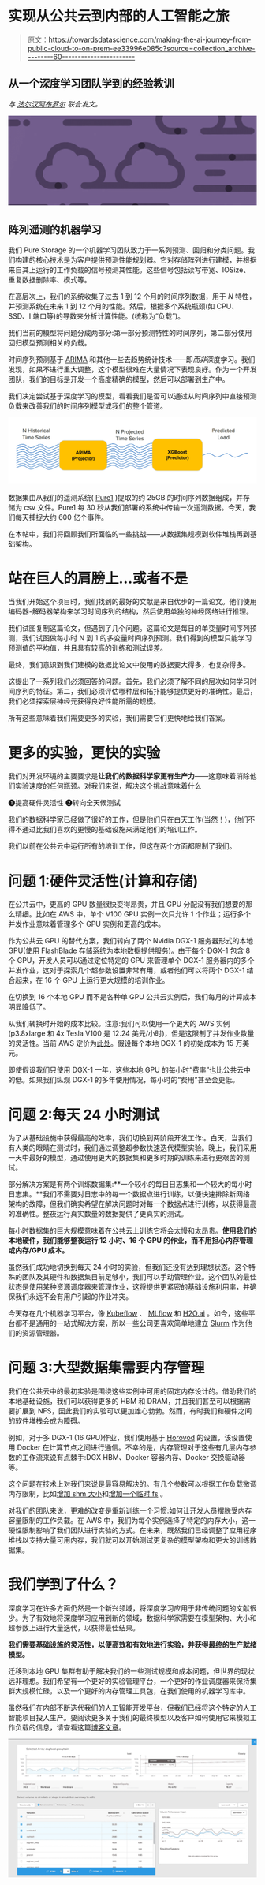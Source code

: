 # 实现从公共云到内部的人工智能之旅

> 原文：<https://towardsdatascience.com/making-the-ai-journey-from-public-cloud-to-on-prem-ee33996e085c?source=collection_archive---------60----------------------->

## 从一个深度学习团队学到的经验教训

*与* [*法尔汉阿布罗尔*](https://medium.com/u/3558811b6b16?source=post_page-----ee33996e085c--------------------------------) *联合发文。*

![](img/12139569dd4f3ab0aad48bf9122d4267.png)

## 阵列遥测的机器学习

我们 Pure Storage 的一个机器学习团队致力于一系列预测、回归和分类问题。我们构建的核心技术是为客户提供预测性能规划器。它对存储阵列进行建模，并根据来自其上运行的工作负载的信号预测其性能。这些信号包括读写带宽、IOSize、重复数据删除率、模式等。

在高层次上，我们的系统收集了过去 1 到 12 个月的时间序列数据，用于 *N* 特性，并预测系统在未来 1 到 12 个月的性能。然后，根据多个系统瓶颈(如 CPU、SSD、I 端口等)的导数来分析计算性能。(统称为“负载”)。

我们当前的模型将问题分成两部分:第一部分预测特性的时间序列，第二部分使用回归模型预测相关的负载。

时间序列预测基于 [ARIMA](https://www.machinelearningplus.com/time-series/arima-model-time-series-forecasting-python/) 和其他一些去趋势统计技术——即*而非*深度学习。我们发现，如果不进行重大调整，这个模型很难在大量情况下表现良好。作为一个开发团队，我们的目标是开发一个高度精确的模型，然后可以部署到生产中。

我们决定尝试基于深度学习的模型，看看我们是否可以通过从时间序列中直接预测负载来改善我们的时间序列模型或我们的整个管道。

![](img/af1d85513702da69671acf64c91d619b.png)

数据集由从我们的遥测系统( [Pure1](https://www.purestorage.com/products/pure-1.html) )提取的约 25GB 的时间序列数据组成，并存储为 csv 文件。Pure1 每 30 秒从我们部署的系统中传输一次遥测数据。今天，我们每天捕捉大约 600 亿个事件。

在本帖中，我们将回顾我们所面临的一些挑战——从数据集规模到软件堆栈再到基础架构。

# 站在巨人的肩膀上…或者不是

当我们开始这个项目时，我们找到的最好的文献是来自优步的一篇论文。他们使用编码器-解码器架构来学习时间序列的结构，然后使用单独的神经网络进行推理。

我们试图复制这篇论文，但遇到了几个问题。这篇论文是每日的单变量时间序列预测，我们试图做每小时 N 到 1 的多变量时间序列预测。我们得到的模型只能学习预测值的平均值，并且具有较高的训练和测试误差。

最终，我们意识到我们建模的数据比论文中使用的数据要大得多，也复杂得多。

这提出了一系列我们必须回答的问题。首先，我们必须了解不同的层次如何学习时间序列的特征。第二，我们必须评估哪种层和拓扑能够提供更好的准确性。最后，我们必须探索层神经元获得良好性能所需的规模。

所有这些意味着我们需要更多的实验，我们需要它们更快地给我们答案。

# 更多的实验，更快的实验

我们对开发环境的主要要求是**让我们的数据科学家更有生产力**——这意味着消除他们实验速度的任何瓶颈。对我们来说，解决这个挑战意味着什么

➊提高硬件灵活性
➋转向全天候测试

我们的数据科学家已经做了很好的工作，但是他们只在白天工作(当然！)，他们不得不通过比我们喜欢的更慢的基础设施来满足他们的培训工作。

我们以前在公共云中运行所有的培训工作，但这在两个方面都限制了我们。

# 问题 1:硬件灵活性(计算和存储)

在公共云中，更高的 GPU 数量很快变得昂贵，并且 GPU 分配没有我们想要的那么精细。比如在 AWS 中，单个 V100 GPU 实例一次只允许 1 个作业；运行多个并发作业意味着管理多个 GPU 实例和更高的成本。

作为公共云 GPU 的替代方案，我们转向了两个 Nvidia DGX-1 服务器形式的本地 GPU(使用 FlashBlade 存储系统为本地数据提供服务)。由于每个 DGX-1 包含 8 个 GPU，开发人员可以通过定位特定的 GPU 来管理单个 DGX-1 服务器内的多个并发作业，这对于探索几个超参数设置非常有用，或者他们可以将两个 DGX-1 结合起来，在 16 个 GPU 上运行更大规模的培训作业。

在切换到 16 个本地 GPU 而不是各种单 GPU 公共云实例后，我们每月的计算成本明显降低了。

从我们转换时开始的成本比较。注意:我们可以使用一个更大的 AWS 实例(p3.8xlarge 和 4x Tesla V100 是 12.24 美元/小时)，但是这限制了并发作业数量的灵活性。当前 AWS 定价为[此处](https://aws.amazon.com/ec2/instance-types/p3/)。假设每个本地 DGX-1 的初始成本为 15 万美元。

即使假设我们只使用 DGX-1 一年，这些本地 GPU 的每小时“费率”也比公共云中的低。如果我们纵观 DGX-1 的多年使用情况，每小时的“费用”甚至会更低。

# 问题 2:每天 24 小时测试

为了从基础设施中获得最高的效率，我们切换到两阶段开发工作:。白天，当我们有人类的眼睛在测试时，我们通过调整超参数快速迭代模型实验。晚上，我们采用一天中最好的模型，通过使用更大的数据集和更多时期的训练来进行更艰苦的测试。

部分解决方案是有两个训练数据集:**一个较小的每日日志集和一个较大的每小时日志集。**我们不需要对日志中的每一个数据点进行训练，以便快速排除新网络架构的故障，但我们确实希望在解决问题时对每一个数据点进行训练，以获得最高的准确性。整夜运行真实数量的数据提供了更真实的测试。

每小时数据集的巨大规模意味着在公共云上训练它将会太慢和太昂贵。**使用我们的本地硬件，我们能够整夜运行 12 小时、16 个 GPU 的作业，而不用担心内存管理或内存/GPU 成本。**

虽然我们成功地切换到每天 24 小时的实验，但我们还没有达到理想状态。这个特殊的团队及其硬件和数据集目前足够小，我们可以手动管理作业。这个团队的最佳状态是使用某种资源调度器来管理作业，这将提供更紧密的基础设施利用率，并确保我们永远不会有用户引起的作业冲突。

今天存在几个机器学习平台，像 [Kubeflow](https://www.kubeflow.org/) 、 [MLflow](https://mlflow.org/) 和 [H2O.ai](https://www.h2o.ai/) 。如今，这些平台都不是通用的一站式解决方案，所以一些公司更喜欢简单地建立 [Slurm](https://developer.nvidia.com/slurm) 作为他们的资源管理器。

# 问题 3:大型数据集需要内存管理

我们在公共云中的最初实验是围绕这些实例中可用的固定内存设计的。借助我们的本地基础设施，我们可以获得更多的 HBM 和 DRAM，并且我们甚至可以根据需要扩展到 NFS，因此我们的实验可以更加雄心勃勃。然而，有时我们和硬件之间的软件堆栈会成为障碍。

例如，对于多 DGX-1 (16 GPU)作业，我们使用基于 [Horovod](https://eng.uber.com/horovod/) 的设置，该设置使用 Docker 在计算节点之间进行通信。不幸的是，内存管理对于这些有几层内存参数的工作流来说有点棘手:DGX HBM、Docker 容器内存、Docker 交换驱动器等。

这个问题在技术上对我们来说是最容易解决的。有几个参数可以根据工作负载微调内存限制，比如[增加 shm 大小](https://docs.nvidia.com/deeplearning/dgx/user-guide/index.html#setincshmem)和[增加一个临时 fs](https://docs.docker.com/storage/tmpfs/) 。

对我们的团队来说，更难的改变是重新训练一个习惯:如何让开发人员摆脱受内存容量限制的工作负载。在 AWS 中，我们为每个实例选择了特定的内存大小，这一硬性限制影响了我们团队进行实验的方式。在未来，既然我们已经调整了应用程序堆栈以支持大量可用内存，我们就可以开始测试更复杂的模型架构和更大的训练数据集。

# 我们学到了什么？

深度学习在许多方面仍然是一个新兴领域，将深度学习应用于非传统问题的文献很少。为了有效地将深度学习应用到新的领域，数据科学家需要在模型架构、大小和超参数上进行大量迭代，以获得最佳结果。

**我们需要基础设施的灵活性，以便高效和有效地进行实验，并获得最终的生产就绪模型。**

迁移到本地 GPU 集群有助于解决我们的一些测试规模和成本问题，但世界的现状远非理想。我们希望有一个更好的实验管理平台，一个更好的作业调度器来保持集群大规模忙碌，以及一个更好的内存管理工具包，在我们使用的机器学习库中。

虽然我们在内部不断迭代我们的人工智能开发平台，但我们已经将这个特定的人工智能项目投入生产。要阅读更多关于我们的最终模型以及客户如何使用它来模拟工作负载的信息，请查看这篇[博客文章](https://blog.purestorage.com/pure1-meta-workload-simulations/)。

![](img/8000a91308d7eea63d81176c27234388.png)